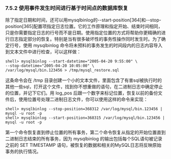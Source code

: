 ### **7.5.2 使用事件发生时间进行基于时间点的数据库恢复**

除了指定日期和时间，还可以用mysqlbinlog的--start-position[364]和--stop-position[365]配置项指定日志位置。它的工作原理和指定开始、结束时间相同，只是你需要指定日志的行号而不是日期。使用指定位置的方式将帮助你更精确的进行日志指定部分的恢复。特别是当有很多破坏性的事务性操作同时发生时。为了确定行号，使用 mysqlbinlog 命令将未预料的事务发生的时间段内的日志内容导入到文本文件中进行检查，可以这样做：

	shell> mysqlbinlog --start-datetime="2005-04-20 9:55:00" \
	--stop-datetime="2005-04-20 10:05:00" \
	/var/log/mysql/bin.123456 > /tmp/mysql_restore.sql

这条命令会在 /tmp 目录创建一个小的文本文件，里面包含了有害sql被执行时的其他一些sql，打开这个文件，找到你不想重做的语句，在二进制日志中确定停止的位置，并记下它们。用 log_pos 后跟一个数字来标记位置，恢复以前的备份文件后，使用位置号处理二进制日志文件，你可以使用这样的命令来实现：

	shell> mysqlbinlog --stop-position=368312 /var/log/mysql/bin.123456 | mysql -u root -p
	shell> mysqlbinlog --start-position=368315 /var/log/mysql/bin.123456 | mysql -u root -p


第一个命令恢复直到停止位置的所有事务，第二个命令恢复从指定的开始位置直到二进制日志结束的所有事务，因为 mysqlbinlog 的输出包括每个SQL语句被记录之前的 SET TIMESTAMP 语句，被恢复的数据和相关的MySQL日志将反映原始事务的执行情况。